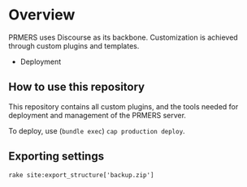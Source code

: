 # Overview

PRMERS uses Discourse as its backbone.
Customization is achieved through custom plugins and templates.

+ Deployment

## How to use this repository

This repository contains all custom plugins, and the tools needed for deployment and management of the PRMERS server.

To deploy, use (`bundle exec`) `cap production deploy`.

## Exporting settings

`rake site:export_structure['backup.zip']`